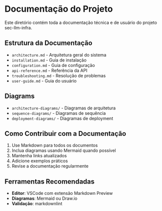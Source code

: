 # Documentação do Projeto

Este diretório contém toda a documentação técnica e de usuário do projeto sec-llm-infra.

## Estrutura da Documentação

- `architecture.md` - Arquitetura geral do sistema
- `installation.md` - Guia de instalação
- `configuration.md` - Guia de configuração
- `api-reference.md` - Referência da API
- `troubleshooting.md` - Resolução de problemas
- `user-guide.md` - Guia do usuário

## Diagrams

- `architecture-diagrams/` - Diagramas de arquitetura
- `sequence-diagrams/` - Diagramas de sequência
- `deployment-diagrams/` - Diagramas de deployment

## Como Contribuir com a Documentação

1. Use Markdown para todos os documentos
2. Inclua diagramas usando Mermaid quando possível
3. Mantenha links atualizados
4. Adicione exemplos práticos
5. Revise a documentação regularmente

## Ferramentas Recomendadas

- **Editor**: VSCode com extensão Markdown Preview
- **Diagramas**: Mermaid ou Draw.io
- **Validação**: markdownlint
